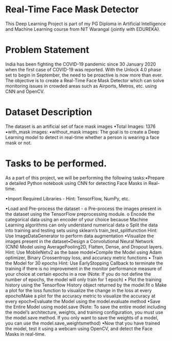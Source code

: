 # Real-Time Face Mask Detector 

This Deep Learning Project is part of my PG Diploma in Artificial Intelligence and Machine Learning course from NIT Warangal (jointly with EDUREKA).

# Problem Statement

India has been fighting the COVID-19 pandemic since 30 January 2020 when the first case of COVID-19 was reported. With  the  Unlock  4.0  phase  set  to  begin  in September, the need to be proactive is now more than ever. The objective is to create a Real-Time Face Mask Detector which can solve monitoring issues in crowded areas  such  as  Airports,  Metros,  etc.  using CNN  and OpenCV.

# Dataset Description

The dataset is an artificial set of face mask images
•Total Images: 1376
•with_mask images: 
•without_mask images:
The goal is to create a Deep Learning model to detect in real-time whether a person is wearing a face mask or not.

# Tasks to be performed.

As a part of this project, we will be performing the following tasks:•Prepare a detailed Python notebook using CNN for detecting Face Masks in Real-time.

•Import Required Libraries -
   Hint: TensorFlow, NumPy, etc.
  
•Load and Pre-process the dataset -
  o Pre-process the images present in the dataset using the TensorFlow preprocessing module.
  o Encode the categorical data using an encoder of your choice because Machine Learning algorithms can only understand numerical data
  o Split the data into training and testing sets using sklearn’s train_test_splitfunction
     Hint: Use ImageDataGenerator to perform data augmentation
•Visualize the images present in the dataset•Design a Convolutional Neural Network (CNN) Model using AveragePooling2D, Flatten, Dense, and Dropout layers.
     Hint: Use MobileNetv2 as the base model•Compile the Model using Adam optimizer, Binary Crossentropy loss, and accuracy metric functions
• Train the Model for 30 epochs
     Hint: Use EarlyStopping Callback to terminate the training if there is no improvement in the monitor performance measure of your choice at certain epochs in a row
     (Note: If you do not define the number of epochs, the model will only train for 1 epoch)
• Plot the training history using the Tensorflow History object returned by the model.fit
   o Make a plot for the loss function to visualize the change in the loss at every epochoMake a plot for the accuracy metric to visualize the accuracy at every epoch•Evaluate the Model using the model.evaluate method
•Save the Entire Model using model.save
     (Note: To save the entire model including the model’s architecture, weights, and training configuration, you must use the model.save method. If you only want to save the weights of a model, you can use the 
      model.save_weightsmethod)
•Now that you have trained the model, test it using a webcam using OpenCV, and detect the Face Masks in real-time.



